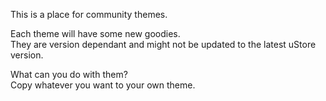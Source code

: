 This is a place for community themes.

Each theme will have some new goodies.  
They are version dependant and might not be updated to the latest uStore version.

What can you do with them?  
Copy whatever you want to your own theme.
